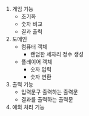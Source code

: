 1. 게임 기능
    - 초기화
    - 숫자 비교
    - 결과 출력
2. 도메인
    - 컴퓨터 객체
      - 랜덤한 세자리 정수 생성
    - 플레이어 객체
      - 숫자 입력
      - 숫자 변환
3. 출력 기능
    - 입력문구 출력하는 출력문
    - 결과를 출력하는 출력문
5. 예외 처리 기능